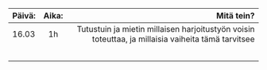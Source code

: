 
| Päivä: | Aika: | Mitä tein? |
| :---         |     :---:      |          ---: |
| 16.03             |  1h           |  Tutustuin ja mietin millaisen harjoitustyön voisin toteuttaa, ja millaisia vaiheita tämä tarvitsee             |
|                |             |                |
|                |             |                |
|                |             |                |
|                |             |                |
|                |             |                |

